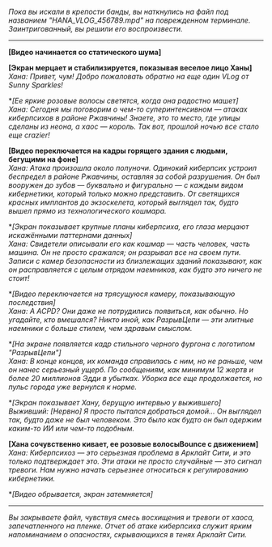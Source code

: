 _Пока вы искали в крепости банды, вы наткнулись на файл под названием "HANA_VLOG_456789.mpd" на поврежденном терминале. Заинтригованный, вы решили его воспроизвести._

---

**[Видео начинается со статического шума]**

**[Экран мерцает и стабилизируется, показывая веселое лицо Ханы]**  
_Хана: Привет, чум! Добро пожаловать обратно на еще один VLog от Sunny Sparkles!_

\*_[Ее яркие розовые волосы светятся, когда она радостно машет]_  
_Хана: Сегодня мы поговорим о чем-то суперинтенсивном — атаках киберпсихов в районе Ржавчины! Знаете, это то место, где улицы сделаны из неона, а хаос — король. Так вот, прошлой ночью все стало еще crazier!_

**[Видео переключается на кадры горящего здания с людьми, бегущими на фоне]**  
_Хана: Атака произошла около полуночи. Одинокий киберпсих устроил беспредел в районе Ржавчины, оставляя за собой разрушения. Он был вооружен до зубов — буквально и фигурально — с каждым видом кибернетики, который только можно представить. От светящихся красных имплантов до экзоскелета, который выглядел так, будто вышел прямо из технологического кошмара._

\*_[Экран показывает крупные планы киберпсиха, его глаза мерцают искажёнными паттернами данных]_  
*Хана: Свидетели описывали его как кошмар — часть человек, часть машина. Он не просто сражался; он *разрывал* все на своем пути. Записи с камер безопасности из близлежащих зданий показывают, как он расправляется с целым отрядом наемников, как будто это ничего не стоит!*

\*_[Видео переключается на трясущуюся камеру, показывающую последствия]_  
_Хана: А ACPD? Они даже не потрудились появиться, как обычно. Но угадайте, кто вмешался? Никто иной, как РазрывЦепи — эти элитные наемники с больше стилем, чем здравым смыслом._

\*_[На экране появляется кадр стильного черного фургона с логотипом "РазрывЦепи"]_  
_Хана: В конце концов, их команда справилась с ним, но не раньше, чем он нанес серьезный ущерб. По сообщениям, как минимум 12 жертв и более 20 миллионов Эдди в убытках. Уборка все еще продолжается, но пульс города уже вернулся к норме._

\*_[Экран показывает Хану, берущую интервью у выжившего]_  
_Выживший: [Нервно] Я просто пытался добраться домой… Он выглядел так, будто даже не был человеком. Это было как будто он был одержим каким-то ИИ или чем-то подобным._

**[Хана сочувственно кивает, ее розовые волосыBounce с движением]**  
_Хана: Киберпсихоз — это серьезная проблема в Арклайт Сити, и это только подтверждает это. Эти атаки не просто случайные — это сигнал тревоги. Нам нужно начать серьезнее относиться к регулированию кибернетики._

\*_[Видео обрывается, экран затемняется]_

---

_Вы закрываете файл, чувствуя смесь восхищения и тревоги от хаоса, запечатленного на пленке. Отчет об атаке киберпсиха служит ярким напоминанием о опасностях, скрывающихся в тенях Арклайт Сити._
